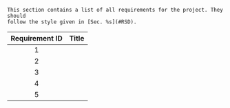 ```{note}
This section contains a list of all requirements for the project. They should
follow the style given in [Sec. %s](#RSD).
```

| Requirement ID | Title |
| :------------: | :---: |
|       1        |       |
|       2        |       |
|       3        |       |
|       4        |       |
|       5        |       |
